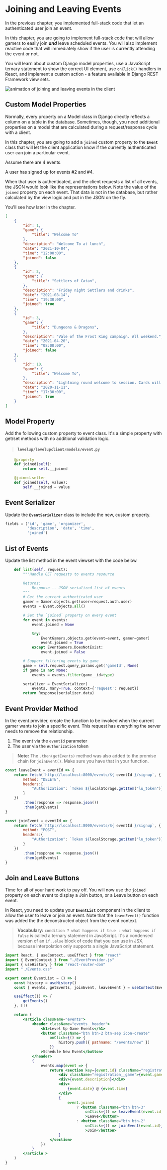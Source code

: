 # Joining and Leaving Events

In the previous chapter, you implemented full-stack code that let an authenticated user join an event.

In this chapter, you are going to implement full-stack code that will allow gamers to easily join _**and**_ leave scheduled events. You will also implement reactive code that will immediately show if the user is currently attending the event or not.

You will learn about custom Django model properties, use a JavaScript ternary statement to show the correct UI element, use `onClick()` handlers in React, and implement a custom action - a feature available in Django REST Framework view sets.

![animation of joining and leaving events in the client](./images/levelup-join-leave.gif)

## Custom Model Properties

Normally, every property on a Model class in Django directly reflects a column on a table in the database. Sometimes, though, you need additional properties on a model that are calculated during a request/response cycle with a client.

In this chapter, you are going to add a `joined` custom property to the **`Event`** class that will let the client application know if the currently authenticated user can join a particular event.

Assume there are 4 events.

A user has signed up for events #2 and #4.

When that user is authenticated, and the client requests a list of all events, the JSON would look like the representations below. Note the value of the `joined` property on each event. That data is not in the database, but rather calculated by the view logic and put in the JSON on the fly.

You'll see how later in the chapter.

```json
[
    {
        "id": 1,
        "game": {
            "title": "Welcome To"
        },
        "description": "Welcome To at lunch",
        "date": "2021-10-04",
        "time": "12:00:00",
        "joined": false
    },
    {
        "id": 2,
        "game": {
            "title": "Settlers of Catan",
        },
        "description": "Friday night Settlers and drinks",
        "date": "2021-08-14",
        "time": "19:30:00",
        "joined": true
    },
    {
        "id": 3,
        "game": {
            "title": "Dungeons & Dragons",
        },
        "description": "Vale of the Frost King campaign. All weekend.",
        "date": "2021-04-20",
        "time": "08:00:00",
        "joined": false
    },
    {
        "id": 10,
        "game": {
            "title": "Welcome To",
        },
        "description": "Lightning round welcome to session. Cards will be turned every minute. Drinking involved.",
        "date": "2020-11-11",
        "time": "17:30:00",
        "joined": true
    }
]
````

## Model Property

Add the following custom property to event class. It's a simple property with get/set methods with no additional validation logic.

> #### `levelup/levelupclient/models/event.py`

```py
    @property
    def joined(self):
        return self.__joined

    @joined.setter
    def joined(self, value):
        self.__joined = value
```

## Event Serializer

Update the **`EventSerializer`** class to include the new, custom property.

```py
fields = ('id', 'game', 'organizer',
          'description', 'date', 'time',
          'joined')
```

## List of Events

Update the list method in the event viewset with the code below.

```py
    def list(self, request):
        """Handle GET requests to events resource

        Returns:
            Response -- JSON serialized list of events
        """
        # Get the current authenticated user
        gamer = Gamer.objects.get(user=request.auth.user)
        events = Event.objects.all()

        # Set the `joined` property on every event
        for event in events:
            event.joined = None

            try:
                EventGamers.objects.get(event=event, gamer=gamer)
                event.joined = True
            except EventGamers.DoesNotExist:
                event.joined = False

        # Support filtering events by game
        game = self.request.query_params.get('gameId', None)
        if game is not None:
            events = events.filter(game__id=type)

        serializer = EventSerializer(
            events, many=True, context={'request': request})
        return Response(serializer.data)
```

## Event Provider Method

In the event provider, create the function to be invoked when the current gamer wants to join a specific event. This request has everything the server needs to remove the relationship.

1. The event via the `eventId` parameter
1. The user via the `Authorization` token

> **Note:** The `.then(getEvents)` method was also added to the promise chain for `joinEvent()`. Make sure you have that in your function.

```js
const leaveEvent = eventId => {
    return fetch(`http://localhost:8000/events/${ eventId }/signup`, {
        method: "DELETE",
        headers:{
            "Authorization": `Token ${localStorage.getItem("lu_token")}`
        }
    })
        .then(response => response.json())
        .then(getEvents)
}

const joinEvent = eventId => {
    return fetch(`http://localhost:8000/events/${ eventId }/signup`, {
        method: "POST",
        headers:{
            "Authorization": `Token ${localStorage.getItem("lu_token")}`
        }
    })
        .then(response => response.json())
        .then(getEvents)
}
```

## Join and Leave Buttons

Time for all of your hard work to pay off. You will now use the `joined` property on each event to display a Join button, or a Leave button on each event.

In React, you need to update your **`EventList`** component in the client to allow the user to leave or join an event. Note that the `leaveEvent()` function was added the the deconstructed object from the event context.

> **Vocabulary:** `condition ? what happens if true : what happens if false` is called a ternary statement in JavaScript. It's a condensed version of an `if..else` block of code that you can use in JSX, because interpolation only supports a single JavaScript statement.

```jsx
import React, { useContext, useEffect } from "react"
import { EventContext } from "./EventProvider.js"
import { useHistory } from "react-router-dom"
import "./Events.css"

export const EventList = () => {
    const history = useHistory()
    const { events, getEvents, joinEvent, leaveEvent } = useContext(EventContext)

    useEffect(() => {
        getEvents()
    }, [])

    return (
        <article className="events">
            <header className="events__header">
                <h1>Level Up Game Events</h1>
                <button className="btn btn-2 btn-sep icon-create"
                    onClick={() => {
                        history.push({ pathname: "/events/new" })
                    }}
                >Schedule New Event</button>
            </header>
            {
                events.map(event => {
                    return <section key={event.id} className="registration">
                        <div className="registration__game">{event.game.title}</div>
                        <div>{event.description}</div>
                        <div>
                            {event.date} @ {event.time}
                        </div>
                        {
                            event.joined
                                ? <button className="btn btn-3"
                                    onClick={() => leaveEvent(event.id)}
                                    >Leave</button>
                                : <button className="btn btn-2"
                                    onClick={() => joinEvent(event.id)}
                                    >Join</button>
                        }
                    </section>
                })
            }
        </article >
    )
}
```